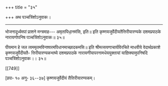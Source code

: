 +++
title = "३५"

+++
अथ पञ्चत्रिंशोऽनुवाकः।
________________________
भोजनादूर्ध्वमपां प्राशने मन्त्रमाह---
अमृतापिधा॒नम॑सि, इति॥
इति कृष्णयजुर्वेदीयतैत्तिरीयारण्यके दशमप्रपाठके नारायणोपनिष पञ्चत्रिंशोऽनुवाकः॥ ३५॥

पीयमान हे जल त्वममृतमविनश्वरमपिधानमाच्छादकमसि॥
इति श्रीमत्सयणाचार्यविरचिते माधवीये वेदार्थप्रकाशे कृष्णयजुर्वेदीयतै-
त्तिरीयारण्यकभाष्ये दशमप्रपाठके नारायणीयापरनामधेययुक्तायां
याज्ञिक्यामुपनिषदि पञ्चत्रिंशोऽनुवाकः।। ३५॥

[[749]]

[प्रपा॰ १० अनु॰ ३६--३७] कृष्णयजुर्वेदीयं तैत्तिरीयारण्यकम्।

